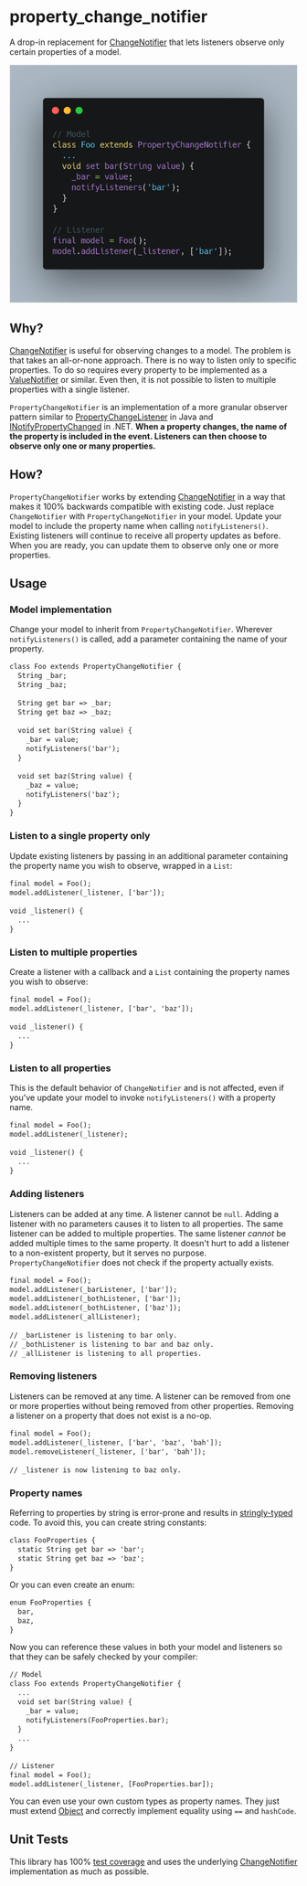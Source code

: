 # property_change_notifier

A drop-in replacement for [ChangeNotifier](https://api.flutter.dev/flutter/foundation/ChangeNotifier-class.html) that lets listeners observe only certain properties of a model.

![](screenshot.png)

## Why?

[ChangeNotifier](https://api.flutter.dev/flutter/foundation/ChangeNotifier-class.html) is useful for observing changes to a model. The problem is that takes an all-or-none approach. There is no way to listen only to specific properties. To do so requires every property to be implemented as a [ValueNotifier](https://api.flutter.dev/flutter/foundation/ValueNotifier-class.html) or similar. Even then, it is not possible to listen to multiple properties with a single listener.

`PropertyChangeNotifier` is an implementation of a more granular observer pattern similar to [PropertyChangeListener](https://docs.oracle.com/javase/7/docs/api/java/beans/PropertyChangeListener.html) in Java and [INotifyPropertyChanged](https://docs.microsoft.com/en-us/dotnet/api/system.componentmodel.inotifypropertychanged.propertychanged?view=netframework-4.8) in .NET. **When a property changes, the name of the property is included in the event. Listeners can then choose to observe only one or many properties.**

## How?

`PropertyChangeNotifier` works by extending [ChangeNotifier](https://api.flutter.dev/flutter/foundation/ChangeNotifier-class.html) in a way that makes it 100% backwards compatible with existing code. Just replace `ChangeNotifier` with `PropertyChangeNotifier` in your model. Update your model to include the property name when calling `notifyListeners()`. Existing listeners will continue to receive all property updates as before. When you are ready, you can update them to observe only one or more properties.

## Usage

### Model implementation
Change your model to inherit from `PropertyChangeNotifier`. Wherever `notifyListeners()` is called, add a parameter containing the name of your property.

```
class Foo extends PropertyChangeNotifier {
  String _bar;
  String _baz;

  String get bar => _bar;
  String get baz => _baz;

  void set bar(String value) {
    _bar = value;
    notifyListeners('bar');
  }

  void set baz(String value) {
    _baz = value;
    notifyListeners('baz');
  }
}
```

### Listen to a single property only
Update existing listeners by passing in an additional parameter containing the property name you wish to observe, wrapped in a `List`:

```
final model = Foo();
model.addListener(_listener, ['bar']);

void _listener() {
  ...
}

```

### Listen to multiple properties
Create a listener with a callback and a `List` containing the property names you wish to observe:

```
final model = Foo();
model.addListener(_listener, ['bar', 'baz']);

void _listener() {
  ...
}

```

### Listen to all properties
This is the default behavior of `ChangeNotifier` and is not affected, even if you've update your model to invoke `notifyListeners()` with a property name.

```
final model = Foo();
model.addListener(_listener);

void _listener() {
  ...
}

```

### Adding listeners
Listeners can be added at any time. A listener cannot be `null`. Adding a listener with no parameters causes it to listen to all properties. The same listener can be added to multiple properties. The same listener *cannot* be added multiple times to the same property. It doesn't hurt to add a listener to a non-existent property, but it serves no purpose. `PropertyChangeNotifier` does not check if the property actually exists. 

```
final model = Foo();
model.addListener(_barListener, ['bar']);
model.addListener(_bothListener, ['bar']);
model.addListener(_bothListener, ['baz']);
model.addListener(_allListener);

// _barListener is listening to bar only.
// _bothListener is listening to bar and baz only.
// _allListener is listening to all properties.

```

### Removing listeners
Listeners can be removed at any time. A listener can be removed from one or more properties without being removed from other properties. Removing a listener on a property that does not exist is a no-op.

```
final model = Foo();
model.addListener(_listener, ['bar', 'baz', 'bah']);
model.removeListener(_listener, ['bar', 'bah']);

// _listener is now listening to baz only.

```

### Property names

Referring to properties by string is error-prone and results in [stringly-typed](https://www.techopedia.com/definition/31876/stringly-typed) code. To avoid this, you can create string constants:

```
class FooProperties {
  static String get bar => 'bar';
  static String get baz => 'baz';
}
```

Or you can even create an enum:

```
enum FooProperties {
  bar,
  baz,
}
```

Now you can reference these values in both your model and listeners so that they can be safely checked by your compiler:

```
// Model
class Foo extends PropertyChangeNotifier {
  ...
  void set bar(String value) {
    _bar = value;
    notifyListeners(FooProperties.bar);
  }
  ...
}

// Listener
final model = Foo();
model.addListener(_listener, [FooProperties.bar]);
```

You can even use your own custom types as property names. They just must extend [Object](https://api.dartlang.org/stable/2.4.0/dart-core/Object-class.html) and correctly implement equality using ``==`` and ``hashCode``.

## Unit Tests

This library has 100% [test coverage](coverage/index.html) and uses the underlying [ChangeNotifier](https://api.flutter.dev/flutter/foundation/ChangeNotifier-class.html) implementation as much as possible.